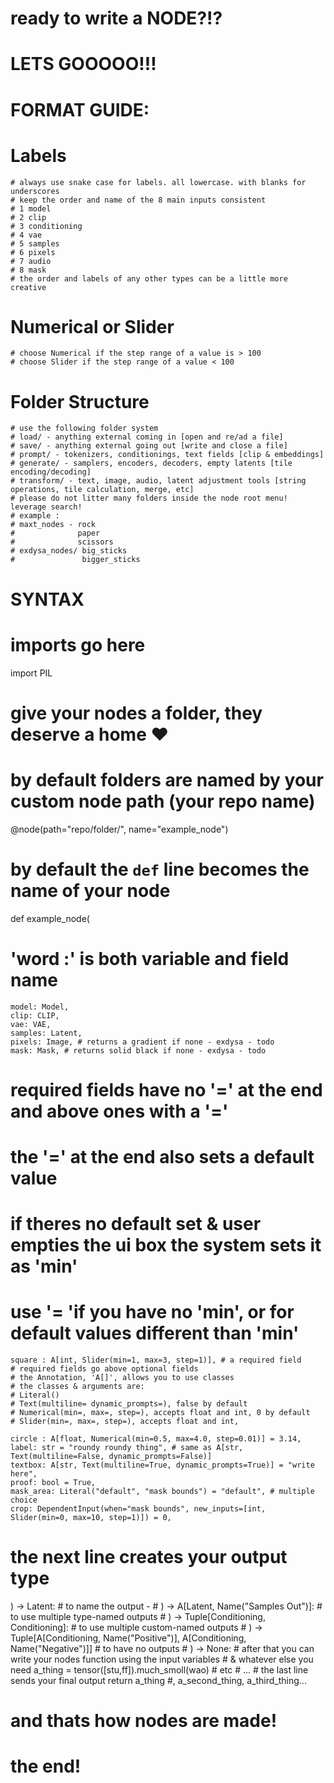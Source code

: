 #
# ready to write a NODE?!?
# LETS GOOOOO!!!


# FORMAT GUIDE:
# Labels
    # always use snake case for labels. all lowercase. with blanks for underscores
    # keep the order and name of the 8 main inputs consistent
    # 1 model
    # 2 clip
    # 3 conditioning
    # 4 vae
    # 5 samples
    # 6 pixels
    # 7 audio
    # 8 mask
    # the order and labels of any other types can be a little more creative

# Numerical or Slider
    # choose Numerical if the step range of a value is > 100
    # choose Slider if the step range of a value < 100

# Folder Structure
    # use the following folder system
    # load/ - anything external coming in [open and re/ad a file]
    # save/ - anything external going out [write and close a file]
    # prompt/ - tokenizers, conditionings, text fields [clip & embeddings]
    # generate/ - samplers, encoders, decoders, empty latents [tile encoding/decoding]
    # transform/ - text, image, audio, latent adjustment tools [string operations, tile calculation, merge, etc]
    # please do not litter many folders inside the node root menu! leverage search!
    # example :
    # maxt_nodes - rock
    #              paper
    #              scissors
    # exdysa_nodes/ big_sticks
    #               bigger_sticks

# SYNTAX

# imports go here
import PIL

# give your nodes a folder, they deserve a home ♥︎
# by default folders are named by your custom node path (your repo name)
@node(path="repo/folder/", name="example_node")
# by default the `def` line becomes the name of your node
def example_node(
# 'word :' is both variable and field name

    model: Model,
    clip: CLIP,
    vae: VAE, 
    samples: Latent,
    pixels: Image, # returns a gradient if none - exdysa - todo
    mask: Mask, # returns solid black if none - exdysa - todo
# required fields have no '=' at the end and above ones with a '='
# the '=' at the end also sets a default value
# if theres no default set & user empties the ui box the system sets it as 'min'
# use '= 'if you have no 'min', or for default values different than 'min'
    square : A[int, Slider(min=1, max=3, step=1)], # a required field
    # required fields go above optional fields
    # the Annotation, 'A[]', allows you to use classes
    # the classes & arguments are:
    # Literal()
    # Text(multiline= dynamic_prompts=), false by default
    # Numerical(min=, max=, step=), accepts float and int, 0 by default
    # Slider(min=, max=, step=), accepts float and int,

    circle : A[float, Numerical(min=0.5, max=4.0, step=0.01)] = 3.14,
    label: str = "roundy roundy thing", # same as A[str, Text(multiline=False, dynamic_prompts=False)]
    textbox: A[str, Text(multiline=True, dynamic_prompts=True)] = "write here",
    proof: bool = True,
    mask_area: Literal("default", "mask bounds") = "default", # multiple choice
    crop: DependentInput(when="mask bounds", new_inputs=[int, Slider(min=0, max=10, step=1)]) = 0,
# the next line creates your output type
) -> Latent:
    # to name the output -
    #   ) -> A[Latent, Name("Samples Out")]:
    # to use multiple type-named outputs
    #   ) -> Tuple[Conditioning, Conditioning]:
    # to use multiple custom-named outputs
    #   ) -> Tuple[A[Conditioning, Name("Positive")], A[Conditioning, Name("Negative")]]
    # to have no outputs
    #   ) -> None:
    # after that you can write your nodes function using the input variables
    # & whatever else you need
    a_thing = tensor([stu,ff]).much_smoll(wao)
        # etc
        # ...
    # the last line sends your final output
    return a_thing #, a_second_thing, a_third_thing...

# and thats how nodes are made!
# the end!